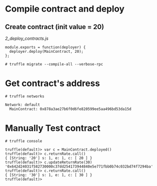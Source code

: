 
# Compile contract and deploy
## Create contract (init value = 20) 
*2_deploy_contracts.js*
```
module.exports = function(deployer) {
  deployer.deploy(MainContract, 20);
};
```

`# truffle migrate --compile-all --verbose-rpc`

# Get contract's address

`# truffle networks`

```
Network: default
  MainContract: 0x878a3ae27b6f0d6fe820599ee5aa496bd53da15d
```

# Manually Test contract

`# truffle console`

```
truffle(default)> var c = MainContract.deployed()
truffle(default)> c.returnRate.call()
{ [String: '20'] s: 1, e: 1, c: [ 20 ] }
truffle(default)> c.updateReturnRate(30)
'0x642d24031f582730000c37dd254173944840e5e771fbb0b74c032bd74f7294ba'
truffle(default)> c.returnRate.call()
{ [String: '30'] s: 1, e: 1, c: [ 30 ] }
truffle(default)>
```

